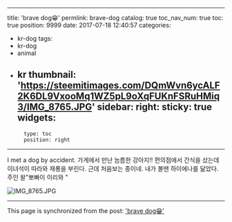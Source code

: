 
---
title: 'brave dog😁'
permlink: brave-dog
catalog: true
toc_nav_num: true
toc: true
position: 9999
date: 2017-07-18 12:40:57
categories:
- kr-dog
tags:
- kr-dog
- animal
- kr
thumbnail: 'https://steemitimages.com/DQmWvn6ycALF2K6DL9VxooMq1WZ5pL9oXqFUKnFSRuHMiq3/IMG_8765.JPG'
sidebar:
    right:
        sticky: true
widgets:
    -
        type: toc
        position: right
---


I met a dog by accident.
가게에서 만난 늠름한 강아지!!
편의점에서 간식을 샀는데 이녀석이 따라와 재롱을 부린다. 
근데 처음보는 종이네.  내가 볼땐 하이에나를 닮았다. 
주인 왈"뽀빠이 이리와 " 


![IMG_8765.JPG](https://steemitimages.com/DQmWvn6ycALF2K6DL9VxooMq1WZ5pL9oXqFUKnFSRuHMiq3/IMG_8765.JPG)

- - -

This page is synchronized from the post: ['brave dog😁'](https://steemit.com/@kingbit/brave-dog)
